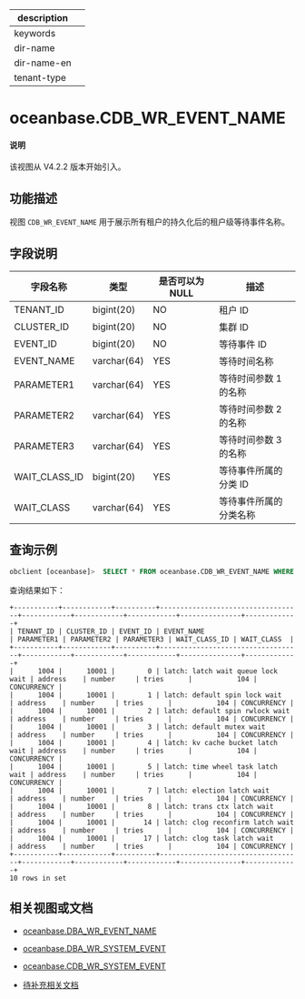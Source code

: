 |description||
|---|---|
|keywords||
|dir-name||
|dir-name-en||
|tenant-type||

# oceanbase.CDB_WR_EVENT_NAME

<main id="notice" type='explain'>
<h4>说明</h4>
<p>该视图从 V4.2.2 版本开始引入。</p>
</main>

## 功能描述

视图 `CDB_WR_EVENT_NAME` 用于展示所有租户的持久化后的租户级等待事件名称。

## 字段说明

| **字段名称**  | **类型**    | **是否可以为 NULL** | **描述**                               |
|---------------|-------------|---------------------|----------------------------------------|
| TENANT_ID     | bigint(20)  | NO   |  租户 ID |
| CLUSTER_ID    | bigint(20)  | NO   |  集群 ID  |
| EVENT_ID      | bigint(20)  | NO   |  等待事件 ID   |
| EVENT_NAME    | varchar(64) | YES  |  等待时间名称    |
| PARAMETER1    | varchar(64) | YES  |  等待时间参数 1 的名称   |
| PARAMETER2    | varchar(64) | YES  |  等待时间参数 2 的名称   |
| PARAMETER3    | varchar(64) | YES  |  等待时间参数 3 的名称   |
| WAIT_CLASS_ID | bigint(20)  | YES  |  等待事件所属的分类 ID     |
| WAIT_CLASS    | varchar(64) | YES  |  等待事件所属的分类名称   |---分类名称有哪些【待补充】

## 查询示例

```sql
obclient [oceanbase]>  SELECT * FROM oceanbase.CDB_WR_EVENT_NAME WHERE TENANT_ID= 1004 LIMIT 10;
```

查询结果如下：

```shell
+-----------+------------+----------+-----------------------------------+------------+------------+------------+---------------+-------------+
| TENANT_ID | CLUSTER_ID | EVENT_ID | EVENT_NAME                        | PARAMETER1 | PARAMETER2 | PARAMETER3 | WAIT_CLASS_ID | WAIT_CLASS  |
+-----------+------------+----------+-----------------------------------+------------+------------+------------+---------------+-------------+
|      1004 |      10001 |        0 | latch: latch wait queue lock wait | address    | number     | tries      |           104 | CONCURRENCY |
|      1004 |      10001 |        1 | latch: default spin lock wait     | address    | number     | tries      |           104 | CONCURRENCY |
|      1004 |      10001 |        2 | latch: default spin rwlock wait   | address    | number     | tries      |           104 | CONCURRENCY |
|      1004 |      10001 |        3 | latch: default mutex wait         | address    | number     | tries      |           104 | CONCURRENCY |
|      1004 |      10001 |        4 | latch: kv cache bucket latch wait | address    | number     | tries      |           104 | CONCURRENCY |
|      1004 |      10001 |        5 | latch: time wheel task latch wait | address    | number     | tries      |           104 | CONCURRENCY |
|      1004 |      10001 |        7 | latch: election latch wait        | address    | number     | tries      |           104 | CONCURRENCY |
|      1004 |      10001 |        8 | latch: trans ctx latch wait       | address    | number     | tries      |           104 | CONCURRENCY |
|      1004 |      10001 |       14 | latch: clog reconfirm latch wait  | address    | number     | tries      |           104 | CONCURRENCY |
|      1004 |      10001 |       17 | latch: clog task latch wait       | address    | number     | tries      |           104 | CONCURRENCY |
+-----------+------------+----------+-----------------------------------+------------+------------+------------+---------------+-------------+
10 rows in set
```

## 相关视图或文档

* [oceanbase.DBA_WR_EVENT_NAME](28300.dba_wr_event_name-of-sys-tenant.md)

* [oceanbase.DBA_WR_SYSTEM_EVENT](28100.dba_wr_system_event-of-sys-tenant.md)

* [oceanbase.CDB_WR_SYSTEM_EVENT](28000.cdb_wr_system_event-of-sys-tenant.md)

* [待补充相关文档]()